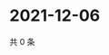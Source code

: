 # 2021-12-06

共 0 条

<!-- BEGIN WEIBO -->
<!-- 最后更新时间 Mon Dec 06 2021 10:00:47 GMT+0800 (China Standard Time) -->

<!-- END WEIBO -->
